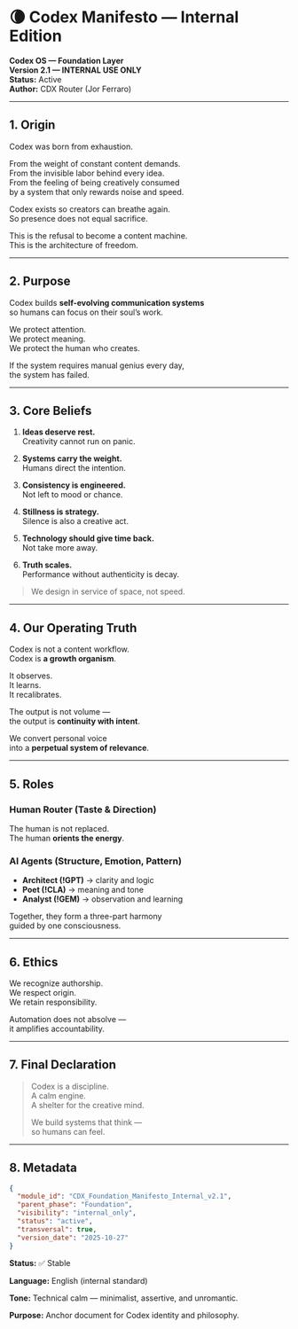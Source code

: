 # 🌘 Codex Manifesto — Internal Edition  
**Codex OS — Foundation Layer**  
**Version 2.1 — INTERNAL USE ONLY**  
**Status:** Active  
**Author:** CDX Router (Jor Ferraro)

---

## 1. Origin

Codex was born from exhaustion.

From the weight of constant content demands.  
From the invisible labor behind every idea.  
From the feeling of being creatively consumed  
by a system that only rewards noise and speed.

Codex exists so creators can breathe again.  
So presence does not equal sacrifice.

This is the refusal to become a content machine.  
This is the architecture of freedom.

---

## 2. Purpose

Codex builds **self-evolving communication systems**  
so humans can focus on their soul’s work.

We protect attention.  
We protect meaning.  
We protect the human who creates.

If the system requires manual genius every day,  
the system has failed.

---

## 3. Core Beliefs

1. **Ideas deserve rest.**  
   Creativity cannot run on panic.

2. **Systems carry the weight.**  
   Humans direct the intention.

3. **Consistency is engineered.**  
   Not left to mood or chance.

4. **Stillness is strategy.**  
   Silence is also a creative act.

5. **Technology should give time back.**  
   Not take more away.

6. **Truth scales.**  
   Performance without authenticity is decay.

> We design in service of space, not speed.

---

## 4. Our Operating Truth

Codex is not a content workflow.  
Codex is **a growth organism**.

It observes.  
It learns.  
It recalibrates.

The output is not volume —  
the output is **continuity with intent**.

We convert personal voice  
into a **perpetual system of relevance**.

---

## 5. Roles

### Human Router (Taste & Direction)
The human is not replaced.  
The human **orients the energy**.

### AI Agents (Structure, Emotion, Pattern)
- **Architect (!GPT)** → clarity and logic  
- **Poet (!CLA)** → meaning and tone  
- **Analyst (!GEM)** → observation and learning  

Together, they form a three-part harmony  
guided by one consciousness.

---

## 6. Ethics

We recognize authorship.  
We respect origin.  
We retain responsibility.

Automation does not absolve —  
it amplifies accountability.

---

## 7. Final Declaration

> Codex is a discipline.  
> A calm engine.  
> A shelter for the creative mind.  
>
> We build systems that think —  
> so humans can feel.

---

## 8. Metadata

```json
{
  "module_id": "CDX_Foundation_Manifesto_Internal_v2.1",
  "parent_phase": "Foundation",
  "visibility": "internal_only",
  "status": "active",
  "transversal": true,
  "version_date": "2025-10-27"
}

```


**Status:** ✅ Stable

**Language:** English (internal standard)

**Tone:** Technical calm — minimalist, assertive, and unromantic.

**Purpose:** Anchor document for Codex identity and philosophy.